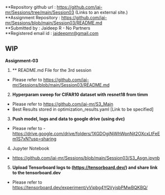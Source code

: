 **Repository github url : https://github.com/jai-mr/Sessions/tree/main/Session03 (Links to an external site.)</br>
**Assignment Repository : https://github.com/jai-mr/Sessions/blob/main/Session03/README.md </br>
**Submitted by : Jaideep R - No Partners</br>
**Registered email id : jaideepmr@gmail.com</br>

WIP
----
<b>Assignment-03</b>

1. ** README.md File for the 3rd session

- Please refer to https://github.com/jai-mr/Sessions/blob/main/Session03/README.md

2. **Hyperparam sweep for CIFAR10 dataset with resnet18 from timm**

- Please refer to https://github.com/jai-mr/S3_Main
- Best Results stored in optimization_results.yaml [Link to be specified]

3. **Push model, logs and data to google drive (using dvc)**

- Please refer to - https://drive.google.com/drive/folders/1XGDOgiNjWhWpnNjt2OXcxLtFeEm1S7xN?usp=sharing

4. Jupyter Notebook
- https://github.com/jai-mr/Sessions/blob/main/Session03/S3_Asgn.ipynb

5. **Upload Tensorboard logs to (https://tensorboard.dev/) and share link to the tensorboard.dev**

- Please refer to https://tensorboard.dev/experiment/yVipbg4YQVyjsbPMwBQKBQ/


